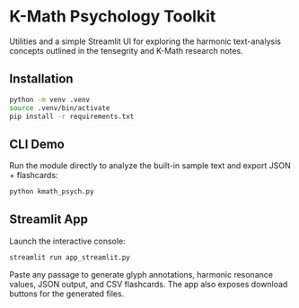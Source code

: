 # K-Math Psychology Toolkit

Utilities and a simple Streamlit UI for exploring the harmonic text-analysis concepts outlined in the tensegrity and K-Math research notes.

## Installation

```bash
python -m venv .venv
source .venv/bin/activate
pip install -r requirements.txt
```

## CLI Demo

Run the module directly to analyze the built-in sample text and export JSON + flashcards:

```bash
python kmath_psych.py
```

## Streamlit App

Launch the interactive console:

```bash
streamlit run app_streamlit.py
```

Paste any passage to generate glyph annotations, harmonic resonance values, JSON output, and CSV flashcards. The app also exposes download buttons for the generated files.
